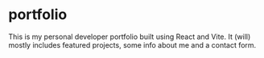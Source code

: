 # portfolio
This is my personal developer portfolio built using React and Vite. 
It (will) mostly includes featured projects, some info about me and a contact form.
